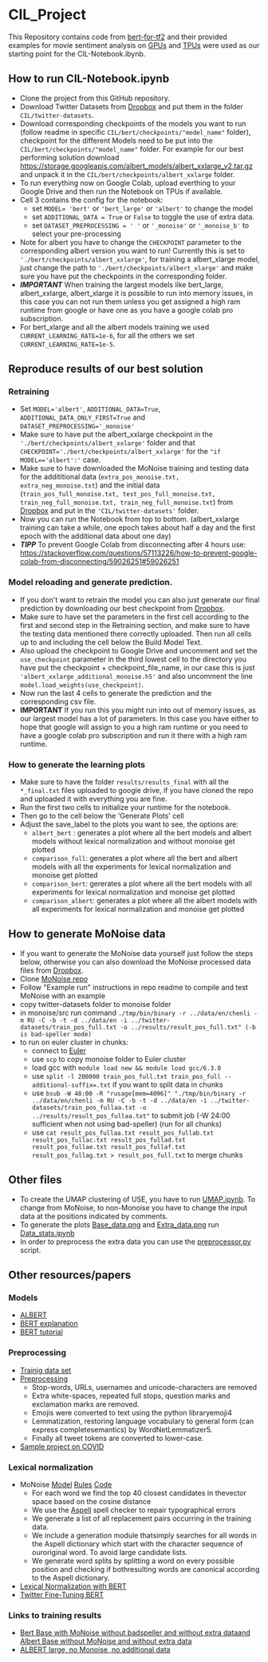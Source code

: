 # CIL_Project
This Repository contains code from [bert-for-tf2](https://github.com/kpe/bert-for-tf2) and their provided examples for movie sentiment analysis on [GPUs](https://github.com/kpe/bert-for-tf2/blob/master/examples/gpu_movie_reviews.ipynb) and [TPUs](https://github.com/kpe/bert-for-tf2/blob/master/examples/tpu_movie_reviews.ipynb) were used as our starting point for the CIL-Notebook.ibynb.
## How to run CIL-Notebook.ipynb
* Clone the project from this GitHub repository.
* Download Twitter Datasets from [Dropbox](https://www.dropbox.com/sh/gvzo0jrnfhcnkeh/AACYlqypVkBYzhL_hyjWXRwNa?dl=0) and put them in the folder `CIL/twitter-datasets`. 
* Download corresponding checkpoints of the models you want to run (follow readme in specific `CIL/bert/checkpoints/"model_name"` folder), checkpoint for the different Models need to be put into the `CIL/bert/checkpoints/"model_name"` folder. For example for our best performing solution download https://storage.googleapis.com/albert_models/albert_xxlarge_v2.tar.gz and unpack it in the `CIL/bert/checkpoints/albert_xxlarge` folder.
* To run everything now on Google Colab, upload everthing to your Google Drive and then run the Notebook on TPUs if available. 
* Cell 3 contains the config for the notebook: 
  * set `MODEL= 'bert'` or `'bert_large'` or `'albert'` to change the model
  * set `ADDITIONAL_DATA = True` or `False` to toggle the use of extra data. 
  * set `DATASET_PREPROCESSING = ' '` or `'_monoise'` or `'_monoise_b'` to select your pre-processing
* Note for albert you have to change the `CHECKPOINT` parameter to the corresponding albert version you want to run! Currently this is set to `'./bert/checkpoints/albert_xxlarge'`, for training a albert_xlarge model, just change the path to `'./bert/checkpoints/albert_xlarge'` and make sure you have put the checkpoints in the corresponding folder.
* ***IMPORTANT*** When training the largest models like bert_large, albert_xxlarge, albert_xlarge it is possible to run into memory issues, in this case you can not run them unless you get assigned a high ram runtime from google or have one as you have a google colab pro subscription. 
* For bert_xlarge and all the albert models training we used `CURRENT_LEARNING_RATE=1e-6`, for all the others we set `CURRENT_LEARNING_RATE=1e-5`.
## Reproduce results of our best solution
### Retraining
* Set `MODEL='albert'`, `ADDITIONAL_DATA=True`, `ADDITIONAL_DATA_ONLY_FIRST=True` and `DATASET_PREPROCESSING='_monoise'`
* Make sure to have put the albert_xxlarge checkpoint in the `'./bert/checkpoints/albert_xxlarge'` folder and that `CHECKPOINT='./bert/checkpoints/albert_xxlarge'` for the `"if MODEL=='albert':'` case.
* Make sure to have downloaded the MoNoise training and testing data for the addititional data (`extra_pos_monoise.txt, extra_neg_monoise.txt`) and the initial data (`train_pos_full_monoise.txt, test_pos_full_monoise.txt, train_neg_full_monoise.txt, train_neg_full_monoise.txt`) from [Dropbox](https://www.dropbox.com/sh/gvzo0jrnfhcnkeh/AACYlqypVkBYzhL_hyjWXRwNa?dl=0) and put in the `'CIL/twitter-datasets'` folder.
* Now you can run the Notebook from top to bottom. (albert_xxlarge training can take a while, one epoch takes about half a day and the first epoch with the additional data about one day)
* ***TIPP*** To prevent Google Colab from disconnecting after 4 hours use: https://stackoverflow.com/questions/57113226/how-to-prevent-google-colab-from-disconnecting/59026251#59026251
### Model reloading and generate prediction.
* If you don't want to retrain the model you can also just generate our final prediction by downloading our best checkpoint from [Dropbox](https://www.dropbox.com/sh/gvzo0jrnfhcnkeh/AACYlqypVkBYzhL_hyjWXRwNa?dl=0).
* Make sure to have set the parameters in the first cell according to the first and second step in the Retraining section, and make sure to have the testing data mentioned there correctly uploaded. Then run all cells up to and including the cell below the Build Model Text.
* Also upload the checkpoint to Google Drive and uncomment and set the `use_checkpoint` parameter in the third lowest cell to the directory you have put the checkpoint + checkpoint_file_name, in our case this is just `'albert_xxlarge_additional_monoise.h5'` and also uncomment the line `model.load_weights(use_checkpoint)`.
* Now run the last 4 cells to generate the prediction and the corresponding csv file.
* **IMPORTANT** If you run this you might run into out of memory issues, as our largest model has a lot of parameters. In this case you have either to hope that google will assign to you a high ram runtime or you need to have a google colab pro subscription and run it there with a high ram runtime.
### How to generate the learning plots
* Make sure to have the folder `results/results_final` with all the `*_final.txt` files uploaded to google drive, if you have cloned the repo and uploaded it with everything you are fine.
* Run the first two cells to initialize your runtime for the notebook.
* Then go to the cell below the 'Generate Plots' cell
* Adjust the save_label to the plots you want to see, the options are:
  * `albert_bert` : generates a plot where all the bert models and albert models without lexical normalization and without monoise get plotted
  * `comparison_full`: generates a plot where all the bert and albert models with all the experiments for lexical normalization and monoise get plotted
  * `comparison_bert`: gererates a plot where all the bert models with all experiments for lexical normalization and monoise get plotted
  * `comparison_albert`: generates a plot where all the albert models with all experiments for lexical normalization and monoise get plotted
## How to generate MoNoise data
* If you want to generate the MoNoise data yourself just follow the steps below, otherwise you can also download the MoNoise processed data files from [Dropbox](https://www.dropbox.com/sh/gvzo0jrnfhcnkeh/AACYlqypVkBYzhL_hyjWXRwNa?dl=0).
* Clone [MoNoise repo](https://bitbucket.org/robvanderg/monoise/src/master/)
* Follow "Example run" instructions in repo readme to compile and test MoNoise with an example
* copy twitter-datasets folder to monoise folder
* in monoise/src run command ```./tmp/bin/binary -r ../data/en/chenli -m RU -C -b -t -d ../data/en -i ../twitter-datasets/train_pos_full.txt -o ../results/result_pos_full.txt" (-b is bad-speller mode)```
* to run on euler cluster in chunks: 
  * connect to [Euler](https://scicomp.ethz.ch/wiki/Getting_started_with_clusters)
  * use ```scp``` to copy monoise folder to Euler cluster
  * load gcc with ```module load new && module load gcc/6.3.0``` 
  * use ```split -l 200000 train_pos_full.txt train_pos_full --additional-suffix=.txt``` if you want to split data in chunks
  * use ```bsub -W 48:00 -R "rusage[mem=4096]" "./tmp/bin/binary -r ../data/en/chenli -m RU -C -b -t -d ../data/en -i ../twitter-datasets/train_pos_fullaa.txt -o ../results/result_pos_fullaa.txt"``` to submit job (-W 24:00 sufficient when not using bad-speller) (run for all chunks) 
  * use ```cat result_pos_fullaa.txt result_pos_fullab.txt result_pos_fullac.txt result_pos_fullad.txt result_pos_fullae.txt result_pos_fullaf.txt result_pos_fullag.txt > result_pos_full.txt``` to merge chunks

## Other files
* To create the UMAP clustering of USE, you have to run [UMAP.ipynb](https://github.com/berniwal/CIL_Project/blob/master/UMAP.ipynb). To change from MoNoise, to non-Monoise you have to change the input data at the positions indicated by comments.
* To generate the plots [Base_data.png](https://github.com/berniwal/CIL_Project/blob/master/plots/Base_data.png) and [Extra_data.png](https://github.com/berniwal/CIL_Project/blob/master/plots/Extra_data.png) run [Data_stats.ipynb](https://github.com/berniwal/CIL_Project/blob/master/Data_stats.ipynb)
* In order to preprocess the extra data you can use the [preprocessor.py](https://github.com/berniwal/CIL_Project/blob/master/CIL/extra_data_generation/preprocessor.py) script.
## Other resources/papers
### Models
* [ALBERT](https://ai.googleblog.com/2019/12/albert-lite-bert-for-self-supervised.html)
* [BERT explanation](http://jalammar.github.io/illustrated-bert/)
* [BERT tutorial](https://github.com/kpe/bert-for-tf2)
### Preprocessing
* [Trainig data set](https://www.kaggle.com/kazanova/sentiment140)
* [Preprocessing](https://trec.nist.gov/pubs/trec28/papers/DICE_UPB.IS.pdf)
  * Stop-words, URLs, usernames and unicode-characters are removed
  * Extra white-spaces, repeated full stops, question marks and exclamation marks are removed.
  * Emojis were converted to text using the python libraryemoji4
  * Lemmatization,  restoring  language  vocabulary  to  general  form  (can  express  completesemantics) by WordNetLemmatizer5.
  * Finally all tweet tokens are converted to lower-case.
* [Sample project on COVID](https://arxiv.org/pdf/2005.07503.pdf)
### Lexical normalization
* MoNoise [Model](https://www.aclweb.org/anthology/P19-3032.pdf) [Rules](https://arxiv.org/pdf/1710.03476.pdf) [Code](https://bitbucket.org/robvanderg/monoise/src/master/)
  * For  each  word  we  find  the  top  40  closest  candidates  in  thevector space based on the cosine distance
  * We use the [Aspell](http://aspell.net/) spell checker to repair typographical errors
  * We generate a list of all replacement pairs occurring in the training data.
  * We include a generation module thatsimply searches for all words in the Aspell dictionary which start with the character sequence of ouroriginal word.  To avoid large candidate lists.
  * We generate word splits by splitting a word on every possible position and checking if bothresulting words are canonical according to the Aspell dictionary.
* [Lexical Normalization with BERT](https://www.aclweb.org/anthology/D19-5539.pdf)
* [Twitter Fine-Tuning BERT](https://arxiv.org/pdf/1905.05583.pdf)
### Links to training results
* [Bert Base with MoNoise without badspeller and without extra dataand Albert Base without MoNoise and without extra data](https://drive.google.com/drive/folders/1ynCZnjcYXVg_qZtam3bAbXrEUiI4CyqI?usp=sharing)
* [ALBERT large, no Monoise, no additional data](https://drive.google.com/drive/folders/1bon0OFwJRQRY1rsEiWRKOhNugxcZ5sPg?usp=sharing)
